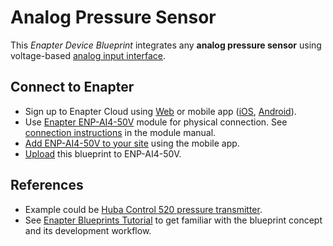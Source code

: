 # Analog Pressure Sensor

This _Enapter Device Blueprint_ integrates any **analog pressure sensor** using voltage-based [analog input interface](https://developers.enapter.com/docs/reference/ucm/ai4).

## Connect to Enapter

- Sign up to Enapter Cloud using [Web](https://cloud.enapter.com/) or mobile app ([iOS](https://apps.apple.com/app/id1388329910), [Android](https://play.google.com/store/apps/details?id=com.enapter&hl=en)).
- Use [Enapter ENP-AI4-50V](https://handbook.enapter.com/modules/ENP-AI4-50V/ENP-AI4-50V.html) module for physical connection. See [connection instructions](https://handbook.enapter.com/modules/ENP-AI4-50V/ENP-AI4-50V.html#connection-example) in the module manual.
- [Add ENP-AI4-50V to your site](https://handbook.enapter.com/software/mobile/android_mobile_app.html#adding-sites-and-devices) using the mobile app.
- [Upload](https://developers.enapter.com/docs/tutorial/uploading-blueprint/) this blueprint to ENP-AI4-50V.

## References

- Example could be [Huba Control 520 pressure transmitter](https://www.hubacontrol.com/en/products/pressure-transmitter/pressure-sensor-520).
- See [Enapter Blueprints Tutorial](https://developers.enapter.com/docs/) to get familiar with the blueprint concept and its development workflow.
